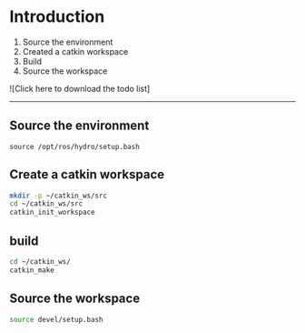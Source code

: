 Introduction
============

1. Source the environment
2. Created a catkin workspace
3. Build
4. Source the workspace

![Click here to download the todo list]

----


Source the environment
----------------------

`source /opt/ros/hydro/setup.bash`

Create a catkin workspace 
-------------------------

```bash
mkdir -p ~/catkin_ws/src
cd ~/catkin_ws/src
catkin_init_workspace
```


build
------

```bash
cd ~/catkin_ws/
catkin_make
```

Source the workspace
--------------------


```bash
source devel/setup.bash
```
